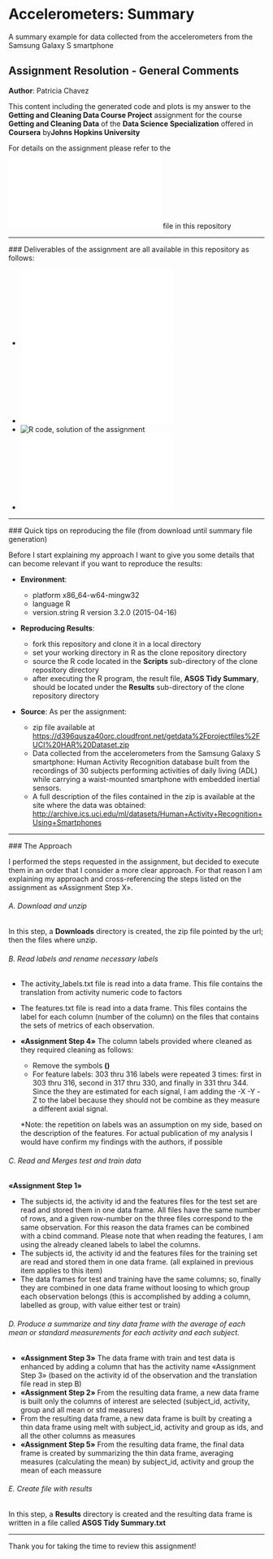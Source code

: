 # Accelerometers: Summary
A summary example for data collected from the accelerometers from the Samsung Galaxy S smartphone

## Assignment Resolution - General Comments

<b>Author</b>: Patricia Chavez

This content including the generated code and plots is my answer to the <b>Getting and Cleaning Data Course Project</b> assignment for the course <b>Getting and Cleaning Data</b>
of the <b>Data Science Specialization</b> offered in <b>Coursera</b> by<b>Johns Hopkins University</b>

For details on the assignment please refer to the ![Assignment.md](Assignment.md) file in this repository

<hr>
### Deliverables of the assignment are all available in this repository as follows:

* ![README.md](README.md) 
* ![CodeBook.md](CodeBook.md) 
* ![R code, solution of the assignment](Scripts/downloadAndRead.R) 
* ![Test file with results](Results/ASGS%20Tidy%20Summary.txt)


<hr>
### Quick tips on reproducing the file (from download until summary file generation)

Before I start explaining my approach I want to give you some details that can become relevant if you want to reproduce the results:

* <b>Environment</b>:                                  
     * platform       x86_64-w64-mingw32          
     * language       R                           
     * version.string R version 3.2.0 (2015-04-16)

* <b>Reproducing Results</b>:
     * fork this repository and clone it in a local directory
	 * set your working directory in R as the clone repository directory
	 * source the R code located in the <b>Scripts</b> sub-directory of the clone repository directory
	 * after executing the R program, the result file, <b>ASGS Tidy Summary</b>, should be located under the <b>Results</b> sub-directory of the clone repository directory

* <b>Source</b>: As per the assignment:
     * zip file available at https://d396qusza40orc.cloudfront.net/getdata%2Fprojectfiles%2FUCI%20HAR%20Dataset.zip 
	 * Data collected from the accelerometers from the Samsung Galaxy S smartphone:  Human Activity Recognition database built from the recordings of 30 subjects performing activities of daily living (ADL) while carrying a waist-mounted smartphone with embedded inertial sensors.
	 * A full description of the files contained in the zip is available at the site where the data was obtained: http://archive.ics.uci.edu/ml/datasets/Human+Activity+Recognition+Using+Smartphones
	 
<hr>
### The Approach

I performed the steps requested in the assignment, but decided to execute them in an order that I consider a more clear approach.  For that reason I am explaining my approach and cross-referencing the steps listed on the assignment as «Assignment Step X».

###### A. Download and unzip
In this step, a <b>Downloads</b> directory is created, the zip file pointed by the url; then the files where unzip.

###### B. Read labels and rename necessary labels
* The activity_labels.txt file is read into a data frame.  This file contains the translation from activity numeric code to factors
* The features.txt file is read into a data frame.  This files contains the label for each column (number of the column) on the files that contains the sets of metrics of each observation.
* <b>«Assignment Step 4»</b> The column labels provided where cleaned as they required cleaning as follows:
     * Remove the symbols <b>()</b>
	 * For feature labels: 303 thru 316 labels were repeated 3 times: first in 303 thru 316, second in 317 thru 330, and finally in 331 thru 344.  Since the they are estimated for each signal, I am adding the -X -Y -Z to the label because they should not be combine as they measure a different axial signal.
	 
	 *Note: the repetition on labels was an assumption on my side, based on the description of the features.  For actual publication of my analysis I would have confirm my findings with the authors, if possible
	 
###### C. Read and Merges test and train data
<b>«Assignment Step 1»</b>
* The subjects id, the activity id and the features files for the test set are read and stored them in one data frame. All files have the same number of rows, and a given row-number on the three files correspond to the same observation.  For this reason the data frames can be combined with a cbind command.  Please note that when reading the features, I am using the already cleaned labels to label the columns.
* The subjects id, the activity id and the features files for the training set are read and stored them in one data frame. (all explained in previous item applies to this item)
* The data frames for test and training have the same columns; so, finally they are combined in one data frame without loosing to which group each observation belongs (this is accomplished by adding a column, labelled as group,  with value either test or train)  


###### D.  Produce a summarize and tiny data frame with the average of each mean or standard measurements for each activity and each subject.
* <b>«Assignment Step 3»</b> The data frame with train and test data is enhanced by adding a column that has the activity name «Assignment Step 3» (based on the activity id of the observation and the translation file read in step B)
* <b>«Assignment Step 2»</b> From the resulting data frame, a new data frame is built only the columns of interest are selected (subject_id, activity, group and all mean or std measures) 
* From the resulting data frame, a new data frame is built by creating a thin data frame using melt with subject_id, activity and group as ids, and all the other columns as measures
* <b>«Assignment Step 5»</b> From the resulting data frame, the final data frame is created by summarizing the thin data frame, averaging measures (calculating the mean) by subject_id, activity and group the mean of each meassure

###### E. Create file with results
In this step, a <b>Results</b> directory is created and the resulting data frame is written in a file called <b>ASGS Tidy Summary.txt</b>

<hr>
Thank you for taking the time to review this assignment!